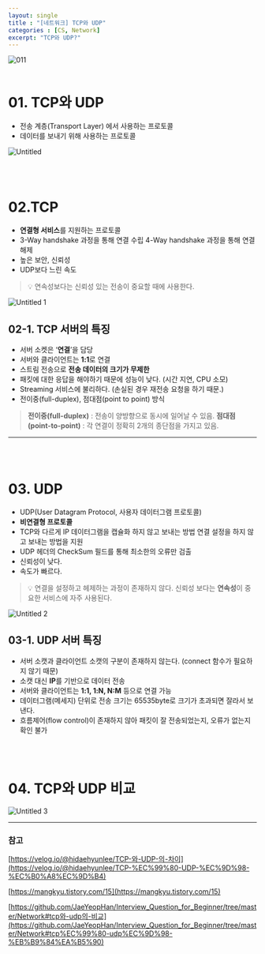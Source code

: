 ```yaml
---
layout: single
title : "[네트워크] TCP와 UDP"
categories : [CS, Network]
excerpt: "TCP와 UDP?"
---
```



![011](https://user-images.githubusercontent.com/72294509/156782376-95306ada-3424-4191-9899-6aa476f76719.png)
<br><br>

# 01. TCP와 UDP

- 전송 계층(Transport Layer) 에서 사용하는 프로토콜
- 데이터를 보내기 위해 사용하는 프로토콜

![Untitled](https://user-images.githubusercontent.com/72294509/156782394-5a8b375a-eeab-48e9-b257-01182c4a0069.png)

<br><br>

# 02.TCP

- **연결형 서비스**를 지원하는 프로토콜
- 3-Way handshake 과정을 통해 연결 수립
4-Way handshake 과정을 통해 연결 해제
- 높은 보안, 신뢰성
- UDP보다 느린 속도


> 💡 연속성보다는 신뢰성 있는 전송이 중요할 때에 사용한다.


![Untitled 1](https://user-images.githubusercontent.com/72294509/156782387-3404bc14-88b5-4c64-b370-233866a11ec8.png)

## 02-1. TCP 서버의 특징

- 서버 소켓은 ‘**연결**’을 담당
- 서버와 클라이언트는 **1:1**로 연결
- 스트림 전송으로 **전송 데이터의 크기가 무제한**
- 패킷에 대한 응답을 해야하기 때문에 성능이 낮다.
(시간 지연, CPU 소모)
- Streaming 서비스에 불리하다.
(손실된 경우 재전송 요청을 하기 때문.)
- 전이중(full-duplex), 점대점(point to point) 방식

> **전이중(full-duplex)** : 전송이 양방향으로 동시에 일어날 수 있음.
**점대점(point-to-point)** : 각 연결이 정확히 2개의 종단점을 가지고 있음.
> 

---
<br><br>

# 03. UDP

- UDP(User Datagram Protocol, 사용자 데이터그램 프로토콜)
- **비연결형 프로토콜**
- TCP와 다르게 IP 데이터그램을 캡슐화 하지 않고 보내는 방법
연결 설정을 하지 않고 보내는 방법을 지원
- UDP 헤더의 CheckSum 필드를 통해 최소한의 오류만 검출
- 신뢰성이 낮다.
- 속도가 빠르다.


> 💡 연결을 설정하고 헤제하는 과정이 존재하지 않다. 신뢰성 보다는 **연속성**이 중요한 서비스에 자주 사용된다.


![Untitled 2](https://user-images.githubusercontent.com/72294509/156782389-6dcb5dd4-e58b-4093-99f9-c7bef3f06197.png)

## 03-1. UDP 서버 특징

- 서버 소캣과 클라이언트 소캣의 구분이 존재하지 않는다.
(connect 함수가 필요하지 않기 때문)
- 소캣 대신 **IP**를 기반으로 데이터 전송
- 서버와 클라이언트는 **1:1, 1:N, N:M** 등으로 연결 가능
- 데이터그램(메세지) 단위로 전송 
크기는 65535byte로 크기가 초과되면 잘라서 보낸다.
- 흐름제어(flow control)이 존재하지 않아 
패킷이 잘 전송되었는지, 오류가 없는지 확인 불가

<br><br>

# 04. TCP와 UDP 비교

![Untitled 3](https://user-images.githubusercontent.com/72294509/156782392-7da21ece-d006-4e7b-921d-75ca8297cfd1.png)

---

### 참고

[https://velog.io/@hidaehyunlee/TCP-와-UDP-의-차이](https://velog.io/@hidaehyunlee/TCP-%EC%99%80-UDP-%EC%9D%98-%EC%B0%A8%EC%9D%B4)

[https://mangkyu.tistory.com/15](https://mangkyu.tistory.com/15)

[https://github.com/JaeYeopHan/Interview_Question_for_Beginner/tree/master/Network#tcp와-udp의-비교](https://github.com/JaeYeopHan/Interview_Question_for_Beginner/tree/master/Network#tcp%EC%99%80-udp%EC%9D%98-%EB%B9%84%EA%B5%90)